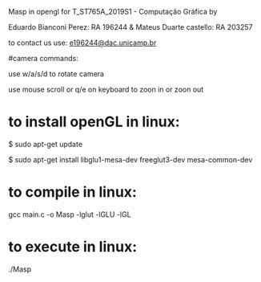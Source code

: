 Masp in opengl for T_ST765A_2019S1 - Computação Gráfica 
by

Eduardo Bianconi Perez: RA 196244 & Mateus Duarte castello: RA 203257

to contact us use: e196244@dac.unicamp.br

#camera commands:

use w/a/s/d to rotate camera

use mouse scroll or q/e on keyboard to zoon in or zoon out

# to install openGL in linux:

$ sudo apt-get update

$ sudo apt-get install libglu1-mesa-dev freeglut3-dev mesa-common-dev

# to compile in linux:

gcc main.c -o Masp -lglut -lGLU -lGL

# to execute in linux:

./Masp
